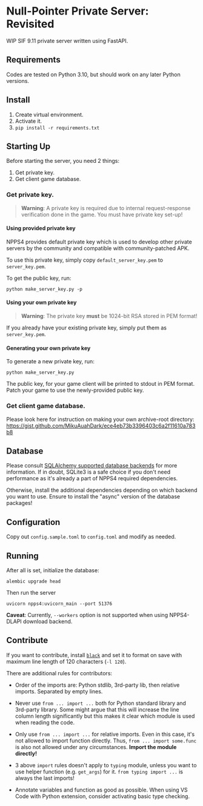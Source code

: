 Null-Pointer Private Server: Revisited
=====

WIP SIF 9.11 private server written using FastAPI.

Requirements
-----

Codes are tested on Python 3.10, but should work on any later Python versions.

Install
----

1. Create virtual environment.
2. Activate it.
3. `pip install -r requirements.txt`

Starting Up
-----

Before starting the server, you need 2 things:
1. Get private key.
2. Get client game database.

### Get private key.

> **Warning**: A private key is required due to internal request-response verification done in the game. You must
have private key set-up!

#### Using provided private key

NPPS4 provides default private key which is used to develop other private servers by the community
and compatible with community-patched APK.

To use this private key, simply copy `default_server_key.pem` to `server_key.pem`.

To get the public key, run:

```
python make_server_key.py -p
```

#### Using your own private key

> **Warning**: The private key **must** be 1024-bit RSA stored in PEM format!

If you already have your existing private key, simply put them as `server_key.pem`.

#### Generating your own private key

To generate a new private key, run:

```
python make_server_key.py
```

The public key, for your game client will be printed to stdout in PEM format. Patch your game to use the
newly-provided public key.

### Get client game database.

Please look here for instruction on making your own archive-root directory: https://gist.github.com/MikuAuahDark/ece4eb73b3396403c6a2f11610a783b8

Database
-----

Please consult [SQLAlchemy supported database backends](https://docs.sqlalchemy.org/en/20/dialects/index.html) for
more information. If in doubt, SQLite3 is a safe choice if you don't need performance as it's already a part of NPPS4
required dependencies.

Otherwise, install the additional dependencies depending on which backend you want to use. Ensure to install the 
"async" version of the database packages!

Configuration
-----

Copy out `config.sample.toml` to `config.toml` and modify as needed.

Running
-----

After all is set, initialize the database:
```
alembic upgrade head
```

Then run the server
```
uvicorn npps4:uvicorn_main --port 51376
```

**Caveat**: Currently, `--workers` option is not supported when using NPPS4-DLAPI download backend.

Contribute
-----

If you want to contribute, install [`black`](https://github.com/psf/black) and set it to format on save with maximum line length
of 120 characters (`-l 120`).

There are additional rules for contributors:

* Order of the imports are: Python stdlib, 3rd-party lib, then relative imports. Separated by empty lines.

* Never use `from ... import ...` both for Python standard library and 3rd-party library. Some might argue that this will
increase the line column length significantly but this makes it clear which module is used when reading the code.

* Only use `from ... import ...` for relative imports. Even in this case, it's not allowed to import function directly. Thus,
`from ... import some.func` is also not allowed under any circumstances. **Import the module directly!**

* 3 above `import` rules doesn't apply to `typing` module, unless you want to use helper function (e.g. `get_args`) for it. `from typing import ...` is always the last imports!

* Annotate variables and function as good as possible. When using VS Code with Python extension, consider activating basic type checking.
